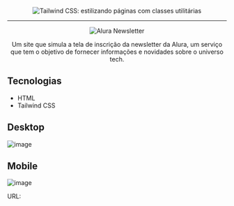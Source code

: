 <p align="center"> <img src="https://user-images.githubusercontent.com/76708357/162738129-a9aa3391-385f-403d-8f36-6324549ff735.png" alt="Tailwind CSS: estilizando páginas com classes utilitárias"> </p>

<hr>

<p align="center"> <img src="https://user-images.githubusercontent.com/76708357/162738365-c3bbc527-11ca-4626-9073-91a225f13534.png" alt="Alura Newsletter"> </p>
<p align="center">Um site que simula a tela de inscrição da newsletter da Alura, um serviço que tem o objetivo de fornecer informações e novidades sobre o universo tech.</p>

## Tecnologias
* HTML
* Tailwind CSS

## Desktop
![image](https://user-images.githubusercontent.com/76708357/162736350-2c71a443-f157-42ec-8e3f-bd62d2889b39.png)

## Mobile
![image](https://user-images.githubusercontent.com/76708357/162736513-dc021074-a2e5-4a19-8715-23b8706a5638.png)

URL:

